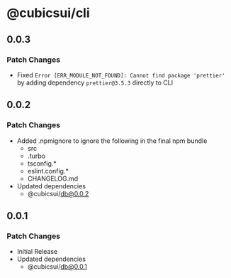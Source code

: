 # @cubicsui/cli

## 0.0.3

### Patch Changes

- Fixed `Error [ERR_MODULE_NOT_FOUND]: Cannot find package 'prettier'` by adding dependency `prettier@3.5.3` directly to CLI

## 0.0.2

### Patch Changes

- Added .npmignore to ignore the following in the final npm bundle
  - src
  - .turbo
  - tsconfig.\*
  - eslint.config.\*
  - CHANGELOG.md
- Updated dependencies
  - @cubicsui/db@0.0.2

## 0.0.1

### Patch Changes

- Initial Release
- Updated dependencies
  - @cubicsui/db@0.0.1
